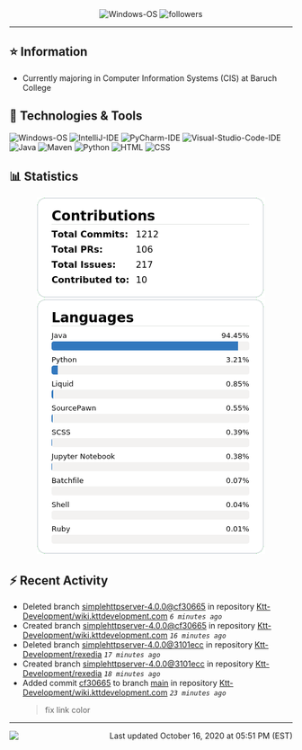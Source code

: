 <div align="center">
    <img 
        src="https://img.shields.io/badge/OS-Windows-informational?style=for-the-badge&color=3278be"
        alt="Windows-OS">
    <img 
        src="https://img.shields.io/github/followers/katsute?color=3278be&style=for-the-badge"
        alt="followers">
</div>

<hr>

## ⭐ Information

 - Currently majoring in Computer Information Systems (CIS) at Baruch College

## 🔧 Technologies & Tools

<img 
    src="https://img.shields.io/badge/OS-Windows-informational?style=flat-square&color=3278be"
    alt="Windows-OS">
<img 
    src="https://img.shields.io/badge/Editor-IntelliJ_IDEA-informational?style=flat-square&logo=intellij-idea&logoColor=white&color=3278be"
    alt="IntelliJ-IDE">
<img 
    src="https://img.shields.io/badge/Editor-PyCharm-informational?style=flat-square&logo=pycharm&logoColor=white&color=3278be"
    alt="PyCharm-IDE">
<img 
    src="https://img.shields.io/badge/Editor-Visual_Studio_Code-informational?style=flat-square&logo=Visual-Studio-Code&logoColor=white&color=3278be"
    alt="Visual-Studio-Code-IDE">
<img 
    src="https://img.shields.io/badge/Code-Java-informational?style=flat-square&logo=java&logoColor=white&color=3278be"
    alt="Java">
<img 
    src="https://img.shields.io/badge/Tools-Maven-informational?style=flat-square&logo=apache-maven&logoColor=white&color=3278be"
    alt="Maven">
<img 
    src="https://img.shields.io/badge/Code-Python-informational?style=flat-square&logo=python&logoColor=white&color=3278be"
    alt="Python">
<img 
    src="https://img.shields.io/badge/Code-HTML-informational?style=flat-square&logo=html5&logoColor=white&color=3278be"
    alt="HTML">
<img 
    src="https://img.shields.io/badge/Code-CSS-informational?style=flat-square&logo=css-wizardry&logoColor=white&color=3278be"
    alt="CSS">

## 📊 Statistics
<div align="center">
    <a href="https://github.com/Katsute/">
        <img src="https://github.com/Katsute/Katsute/blob/main/contributions.png">
    </a>
    <a href="https://github.com/Katsute/">
        <img src="https://github.com/Katsute/Katsute/blob/main/languages.png">
    </a>
</div>

## ⚡ Recent Activity

 - Deleted branch [simplehttpserver-4.0.0@cf30665](https://github.com/Ktt-Development/wiki.kttdevelopment.com/tree/simplehttpserver-4.0.0@cf30665) in repository [Ktt-Development/wiki.kttdevelopment.com](https://github.com/Ktt-Development/wiki.kttdevelopment.com) *`6 minutes ago`*
 - Created branch [simplehttpserver-4.0.0@cf30665](https://github.com/Ktt-Development/wiki.kttdevelopment.com/tree/simplehttpserver-4.0.0@cf30665) in repository [Ktt-Development/wiki.kttdevelopment.com](https://github.com/Ktt-Development/wiki.kttdevelopment.com) *`16 minutes ago`*
 - Deleted branch [simplehttpserver-4.0.0@3101ecc](https://github.com/Ktt-Development/rexedia/tree/simplehttpserver-4.0.0@3101ecc) in repository [Ktt-Development/rexedia](https://github.com/Ktt-Development/rexedia) *`17 minutes ago`*
 - Created branch [simplehttpserver-4.0.0@3101ecc](https://github.com/Ktt-Development/rexedia/tree/simplehttpserver-4.0.0@3101ecc) in repository [Ktt-Development/rexedia](https://github.com/Ktt-Development/rexedia) *`18 minutes ago`*
 - Added commit [cf30665](https://github.com/Ktt-Development/wiki.kttdevelopment.com/commit/cf306658151c5e59853ef1d60df19e1370efce35) to branch [main](https://github.com/Ktt-Development/wiki.kttdevelopment.com/tree/main) in repository [Ktt-Development/wiki.kttdevelopment.com](https://github.com/Ktt-Development/wiki.kttdevelopment.com)  *`23 minutes ago`*
   > fix link color

---
<img align="left" src="https://github.com/Katsute/Katsute/workflows/Update%20README.md/badge.svg"><p align="right">Last updated October 16, 2020 at 05:51 PM (EST)</p>
